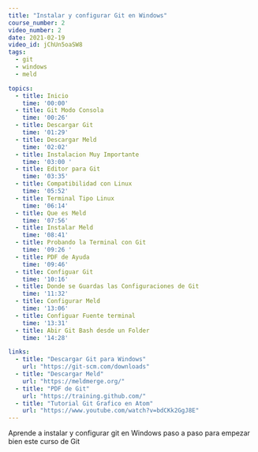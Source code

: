```yaml
---
title: "Instalar y configurar Git en Windows"
course_number: 2
video_number: 2
date: 2021-02-19
video_id: jChUn5oaSW8
tags:
  - git
  - windows
  - meld

topics:
  - title: Inicio
    time: '00:00'
  - title: Git Modo Consola
    time: '00:26'
  - title: Descargar Git
    time: '01:29'
  - title: Descargar Meld
    time: '02:02'
  - title: Instalacion Muy Importante
    time: '03:00 '
  - title: Editor para Git
    time: '03:35'
  - title: Compatibilidad con Linux
    time: '05:52'
  - title: Terminal Tipo Linux
    time: '06:14'
  - title: Que es Meld
    time: '07:56'
  - title: Instalar Meld
    time: '08:41'
  - title: Probando la Terminal con Git
    time: '09:26 '
  - title: PDF de Ayuda
    time: '09:46'
  - title: Configuar Git
    time: '10:16'
  - title: Donde se Guardas las Configuraciones de Git
    time: '11:32'
  - title: Configurar Meld
    time: '13:06'
  - title: Configuar Fuente terminal
    time: '13:31'
  - title: Abir Git Bash desde un Folder
    time: '14:28'

links:
  - title: "Descargar Git para Windows"
    url: "https://git-scm.com/downloads"
  - title: "Descargar Meld"
    url: "https://meldmerge.org/"
  - title: "PDF de Git"
    url: "https://training.github.com/"
  - title: "Tutorial Git Grafico en Atom"
    url: "https://www.youtube.com/watch?v=bdCKk2GgJ8E"
---
```


Aprende a instalar y configurar git en Windows paso a paso para empezar bien este curso de Git
